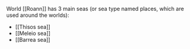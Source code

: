 World [[Roann]] has 3 main seas (or sea type named places, which are used around the worlds):
- [[Thisos sea]]
- [[Meleio sea]]
- [[Barrea sea]]
